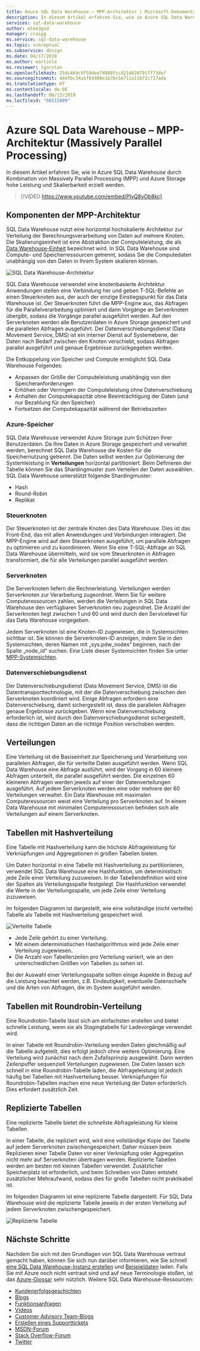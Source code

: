 ```yaml
---
title: Azure SQL Data Warehouse – MPP-Architektur | Microsoft-Dokumentation
description: In diesem Artikel erfahren Sie, wie in Azure SQL Data Warehouse durch Kombination von Massively Parallel Processing (MPP) und Azure Storage hohe Leistung und Skalierbarkeit erzielt werden.
services: sql-data-warehouse
author: mlee3gsd
manager: craigg
ms.service: sql-data-warehouse
ms.topic: conceptual
ms.subservice: design
ms.date: 04/17/2018
ms.author: martinle
ms.reviewer: igorstan
ms.openlocfilehash: 25dc469c9f50dee7d088fccd214020791ff73def
ms.sourcegitcommit: d4dfbc34a1f03488e1b7bc5e711a11b72c717ada
ms.translationtype: HT
ms.contentlocale: de-DE
ms.lasthandoff: 06/13/2019
ms.locfileid: "66515809"
---
```

# <a name="azure-sql-data-warehouse---massively-parallel-processing-mpp-architecture"></a>Azure SQL Data Warehouse – MPP-Architektur (Massively Parallel Processing)
In diesem Artikel erfahren Sie, wie in Azure SQL Data Warehouse durch Kombination von Massively Parallel Processing (MPP) und Azure Storage hohe Leistung und Skalierbarkeit erzielt werden. 

> [!VIDEO https://www.youtube.com/embed/PlyQ8yOb8kc]

## <a name="mpp-architecture-components"></a>Komponenten der MPP-Architektur
SQL Data Warehouse nutzt eine horizontal hochskalierte Architektur zur Verteilung der Berechnungsverarbeitung von Daten auf mehrere Knoten. Die Skalierungseinheit ist eine Abstraktion der Computeleistung, die als [Data Warehouse-Einheit](what-is-a-data-warehouse-unit-dwu-cdwu.md) bezeichnet wird. In SQL Data Warehouse sind Compute- und Speicherressourcen getrennt, sodass Sie die Computedaten unabhängig von den Daten in Ihrem System skalieren können.

![SQL Data Warehouse-Architektur](media/massively-parallel-processing-mpp-architecture/massively-parallel-processing-mpp-architecture.png)

SQL Data Warehouse verwendet eine knotenbasierte Architektur. Anwendungen stellen eine Verbindung her und geben T-SQL-Befehle an einen Steuerknoten aus, der auch der einzige Einstiegspunkt für das Data Warehouse ist. Der Steuerknoten führt die MPP-Engine aus, das Abfragen für die Parallelverarbeitung optimiert und dann Vorgänge an Serverknoten übergibt, sodass die Vorgänge parallel ausgeführt werden. Auf den Serverknoten werden alle Benutzerdaten in Azure Storage gespeichert und die parallelen Abfragen ausgeführt. Der Datenverschiebungsdienst (Data Movement Service, DMS) ist ein interner Dienst auf Systemebene, der Daten nach Bedarf zwischen den Knoten verschiebt, sodass Abfragen parallel ausgeführt und genaue Ergebnisse zurückgegeben werden. 

Die Entkoppelung von Speicher und Compute ermöglicht SQL Data Warehouse Folgendes:

* Anpassen der Größe der Computeleistung unabhängig von den Speicheranforderungen
* Erhöhen oder Verringern der Computeleistung ohne Datenverschiebung
* Anhalten der Computekapazität ohne Beeinträchtigung der Daten (und nur Bezahlung für den Speicher)
* Fortsetzen der Computekapazität während der Betriebszeiten

### <a name="azure-storage"></a>Azure-Speicher
SQL Data Warehouse verwendet Azure Storage zum Schützen Ihrer Benutzerdaten.  Da Ihre Daten in Azure Storage gespeichert und verwaltet werden, berechnet SQL Data Warehouse die Kosten für die Speichernutzung getrennt. Die Daten selbst werden zur Optimierung der Systemleistung in **Verteilungen** horizontal partitioniert. Beim Definieren der Tabelle können Sie das Shardingmuster zum Verteilen der Daten auswählen. SQL Data Warehouse unterstützt folgende Shardingmuster:

* Hash
* Round-Robin
* Replikat

### <a name="control-node"></a>Steuerknoten

Der Steuerknoten ist der zentrale Knoten des Data Warehouse. Dies ist das Front-End, das mit allen Anwendungen und Verbindungen interagiert. Die MPP-Engine wird auf dem Steuerknoten ausgeführt, um parallele Abfragen zu optimieren und zu koordinieren. Wenn Sie eine T-SQL-Abfrage an SQL Data Warehouse übermitteln, wird sie vom Steuerknoten in Abfragen transformiert, die für alle Verteilungen parallel ausgeführt werden.

### <a name="compute-nodes"></a>Serverknoten

Die Serverknoten liefern die Rechnerleistung. Verteilungen werden Serverknoten zur Verarbeitung zugeordnet. Wenn Sie für weitere Computeressourcen zahlen, werden die Verteilungen in SQL Data Warehouse den verfügbaren Serverknoten neu zugeordnet. Die Anzahl der Serverknoten liegt zwischen 1 und 60 und wird durch den Servicelevel für das Data Warehouse vorgegeben.

Jedem Serverknoten ist eine Knoten-ID zugewiesen, die in Systemsichten sichtbar ist. Sie können die Serverknoten-ID anzeigen, indem Sie in den Systemsichten, deren Namen mit „sys.pdw_nodes“ beginnen, nach der Spalte „node_id“ suchen. Eine Liste dieser Systemsichten finden Sie unter [MPP-Systemsichten](https://docs.microsoft.com/sql/relational-databases/system-catalog-views/sql-data-warehouse-and-parallel-data-warehouse-catalog-views?view=aps-pdw-2016-au7).

### <a name="data-movement-service"></a>Datenverschiebungsdienst
Der Datenverschiebungsdienst (Data Movement Service, DMS) ist die Datentransporttechnologie, mit der die Datenverschiebung zwischen den Serverknoten koordiniert wird. Einige Abfragen erfordern eine Datenverschiebung, damit sichergestellt ist, dass die parallelen Abfragen genaue Ergebnisse zurückgeben. Wenn eine Datenverschiebung erforderlich ist, wird durch den Datenverschiebungsdienst sichergestellt, dass die richtigen Daten an die richtige Position verschoben werden. 

## <a name="distributions"></a>Verteilungen

Eine Verteilung ist die Basiseinheit zur Speicherung und Verarbeitung von parallelen Abfragen, die für verteilte Daten ausgeführt werden. Wenn SQL Data Warehouse eine Abfrage ausführt, wird der Vorgang in 60 kleinere Abfragen unterteilt, die parallel ausgeführt werden. Die einzelnen 60 kleineren Abfragen werden jeweils auf einer der Datenverteilungen ausgeführt. Auf jedem Serverknoten werden eine oder mehrere der 60 Verteilungen verwaltet. Ein Data Warehouse mit maximalen Computeressourcen weist eine Verteilung pro Serverknoten auf. In einem Data Warehouse mit minimalen Computeressourcen befinden sich alle Verteilungen auf einem Serverknoten.  

## <a name="hash-distributed-tables"></a>Tabellen mit Hashverteilung
Eine Tabelle mit Hashverteilung kann die höchste Abfrageleistung für Verknüpfungen und Aggregationen in großen Tabellen bieten. 

Um Daten horizontal in eine Tabelle mit Hashverteilung zu partitionieren, verwendet SQL Data Warehouse eine Hashfunktion, um deterministisch jede Zeile einer Verteilung zuzuweisen. In der Tabellendefinition wird eine der Spalten als Verteilungsspalte festgelegt. Die Hashfunktion verwendet die Werte in der Verteilungsspalte, um jede Zeile einer Verteilung zuzuweisen.

Im folgenden Diagramm ist dargestellt, wie eine vollständige (nicht verteilte) Tabelle als Tabelle mit Hashverteilung gespeichert wird. 

![Verteilte Tabelle](media/sql-data-warehouse-distributed-data/hash-distributed-table.png "Verteilte Tabelle")  

* Jede Zeile gehört zu einer Verteilung.  
* Mit einem deterministischen Hashalgorithmus wird jede Zeile einer Verteilung zugewiesen.  
* Die Anzahl von Tabellenzeilen pro Verteilung variiert, wie an den unterschiedlichen Größen von Tabellen zu sehen ist.

Bei der Auswahl einer Verteilungsspalte sollten einige Aspekte in Bezug auf die Leistung beachtet werden, z.B. Eindeutigkeit, eventuelle Datenschiefe und die Arten von Abfragen, die im System ausgeführt werden.

## <a name="round-robin-distributed-tables"></a>Tabellen mit Roundrobin-Verteilung
Eine Roundrobin-Tabelle lässt sich am einfachsten erstellen und bietet schnelle Leistung, wenn sie als Stagingtabelle für Ladevorgänge verwendet wird.

In einer Tabelle mit Roundrobin-Verteilung werden Daten gleichmäßig auf die Tabelle aufgeteilt, dies erfolgt jedoch ohne weitere Optimierung. Eine Verteilung wird zunächst nach dem Zufallsprinzip ausgewählt. Dann werden Zeilenpuffer sequenziell Verteilungen zugewiesen. Die Daten lassen sich schnell in eine Roundrobin-Tabelle laden, die Abfrageleistung ist jedoch häufig bei Tabellen mit Hashverteilung besser. Verknüpfungen für Roundrobin-Tabellen machen eine neue Verteilung der Daten erforderlich. Dies erfordert zusätzlich Zeit.


## <a name="replicated-tables"></a>Replizierte Tabellen
Eine replizierte Tabelle bietet die schnellste Abfrageleistung für kleine Tabellen.

In einer Tabelle, die repliziert wird, wird eine vollständige Kopie der Tabelle auf jedem Serverknoten zwischengespeichert. Daher müssen beim Replizieren einer Tabelle Daten vor einer Verknüpfung oder Aggregation nicht mehr auf Serverknoten übertragen werden. Replizierte Tabellen werden am besten mit kleinen Tabellen verwendet. Zusätzlicher Speicherplatz ist erforderlich, und beim Schreiben von Daten entsteht zusätzlicher Mehraufwand, sodass dies für große Tabellen nicht praktikabel ist.  

Im folgenden Diagramm ist eine replizierte Tabelle dargestellt. Für SQL Data Warehouse wird die replizierte Tabelle jeweils in der ersten Verteilung auf jedem Serverknoten zwischengespeichert.  

![Replizierte Tabelle](media/sql-data-warehouse-distributed-data/replicated-table.png "Replizierte Tabelle") 

## <a name="next-steps"></a>Nächste Schritte
Nachdem Sie sich mit den Grundlagen von SQL Data Warehouse vertraut gemacht haben, können Sie sich nun darüber informieren, wie Sie schnell [eine SQL Data Warehouse-Instanz erstellen][create a SQL Data Warehouse] und [Beispieldaten][load sample data] laden. Falls Sie mit Azure noch nicht vertraut sind und auf neue Terminologie stoßen, ist das [Azure-Glossar][Azure glossary] sehr nützlich. Weitere SQL Data Warehouse-Ressourcen:  

* [Kundenerfolgsgeschichten]
* [Blogs]
* [Funktionsanfragen]
* [Videos]
* [Customer Advisory Team-Blogs]
* [Erstellen eines Supporttickets]
* [MSDN-Forum]
* [Stack Overflow-Forum]
* [Twitter]

<!--Image references-->
[1]: ./media/sql-data-warehouse-overview-what-is/dwarchitecture.png

<!--Article references-->
[Erstellen eines Supporttickets]: ./sql-data-warehouse-get-started-create-support-ticket.md
[load sample data]: ./sql-data-warehouse-load-sample-databases.md
[create a SQL Data Warehouse]: ./sql-data-warehouse-get-started-provision.md
[Migration documentation]: ./sql-data-warehouse-overview-migrate.md
[SQL Data Warehouse solution partners]: ./sql-data-warehouse-partner-business-intelligence.md
[Integrated tools overview]: ./sql-data-warehouse-overview-integrate.md
[Backup and restore overview]: ./sql-data-warehouse-restore-database-overview.md
[Azure glossary]: ../azure-glossary-cloud-terminology.md

<!--MSDN references-->

<!--Other Web references-->
[Kundenerfolgsgeschichten]: https://azure.microsoft.com/case-studies/?service=sql-data-warehouse
[Blogs]: https://azure.microsoft.com/blog/tag/azure-sql-data-warehouse/
[Customer Advisory Team-Blogs]: https://blogs.msdn.microsoft.com/sqlcat/tag/sql-dw/
[Funktionsanfragen]: https://feedback.azure.com/forums/307516-sql-data-warehouse
[MSDN-Forum]: https://social.msdn.microsoft.com/Forums/azure/home?forum=AzureSQLDataWarehouse
[Stack Overflow-Forum]: https://stackoverflow.com/questions/tagged/azure-sqldw
[Twitter]: https://twitter.com/hashtag/SQLDW
[Videos]: https://azure.microsoft.com/documentation/videos/index/?services=sql-data-warehouse
[SLA for SQL Data Warehouse]: https://azure.microsoft.com/support/legal/sla/sql-data-warehouse/v1_0/
[Volume Licensing]: https://www.microsoftvolumelicensing.com/DocumentSearch.aspx?Mode=3&DocumentTypeId=37
[Service Level Agreements]: https://azure.microsoft.com/support/legal/sla/
